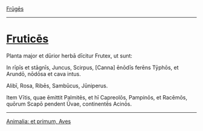 [Frūgēs](../017-fruges/017-fruges.md)

---

# [Fruticēs](https://www.archive.org/stream/cu31924032499455#page/n62/mode/1up)

Planta major et dūrior herbā dīcitur Frutex, ut sunt:

In rīpīs et stāgnīs, Juncus, Scirpus, [Canna] ēnōdīs ferēns Tȳphōs, et Arundō, nōdōsa et cava intus.

Alibī, Rosa, Ribēs, Sambūcus, Jūniperus.

Item Vītis, quae ēmittit Palmitēs, et hī Capreolōs, Pampinōs, et Racēmōs, quōrum Scapō pendent Ūvae, continentēs Acinōs.

---

[Animalia: et primum, Aves](../019-animalia-et-primum-aves/019-animalia-et-primum-aves.md)

